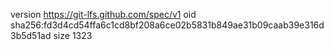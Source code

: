 version https://git-lfs.github.com/spec/v1
oid sha256:fd3d4cd54ffa6c1cd8bf208a6ce02b5831b849ae31b09caab39e316d3b5d51ad
size 1323
